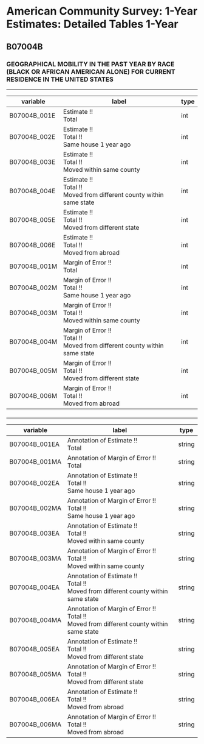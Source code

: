 # American Community Survey: 1-Year Estimates: Detailed Tables 1-Year

## B07004B

### GEOGRAPHICAL MOBILITY IN THE PAST YEAR BY RACE (BLACK OR AFRICAN AMERICAN ALONE) FOR CURRENT RESIDENCE IN THE UNITED STATES

___

| variable | label | type |
| ----- | ----- | ----- |
| B07004B_001E | Estimate !!<br>Total | int |
| B07004B_002E | Estimate !!<br>Total !!<br>Same house 1 year ago | int |
| B07004B_003E | Estimate !!<br>Total !!<br>Moved within same county | int |
| B07004B_004E | Estimate !!<br>Total !!<br>Moved from different county within same state | int |
| B07004B_005E | Estimate !!<br>Total !!<br>Moved from different state | int |
| B07004B_006E | Estimate !!<br>Total !!<br>Moved from abroad | int |
| B07004B_001M | Margin of Error !!<br>Total | int |
| B07004B_002M | Margin of Error !!<br>Total !!<br>Same house 1 year ago | int |
| B07004B_003M | Margin of Error !!<br>Total !!<br>Moved within same county | int |
| B07004B_004M | Margin of Error !!<br>Total !!<br>Moved from different county within same state | int |
| B07004B_005M | Margin of Error !!<br>Total !!<br>Moved from different state | int |
| B07004B_006M | Margin of Error !!<br>Total !!<br>Moved from abroad | int |
### 

___

| variable | label | type |
| ----- | ----- | ----- |
| B07004B_001EA | Annotation of Estimate !!<br>Total | string |
| B07004B_001MA | Annotation of Margin of Error !!<br>Total | string |
| B07004B_002EA | Annotation of Estimate !!<br>Total !!<br>Same house 1 year ago | string |
| B07004B_002MA | Annotation of Margin of Error !!<br>Total !!<br>Same house 1 year ago | string |
| B07004B_003EA | Annotation of Estimate !!<br>Total !!<br>Moved within same county | string |
| B07004B_003MA | Annotation of Margin of Error !!<br>Total !!<br>Moved within same county | string |
| B07004B_004EA | Annotation of Estimate !!<br>Total !!<br>Moved from different county within same state | string |
| B07004B_004MA | Annotation of Margin of Error !!<br>Total !!<br>Moved from different county within same state | string |
| B07004B_005EA | Annotation of Estimate !!<br>Total !!<br>Moved from different state | string |
| B07004B_005MA | Annotation of Margin of Error !!<br>Total !!<br>Moved from different state | string |
| B07004B_006EA | Annotation of Estimate !!<br>Total !!<br>Moved from abroad | string |
| B07004B_006MA | Annotation of Margin of Error !!<br>Total !!<br>Moved from abroad | string |


